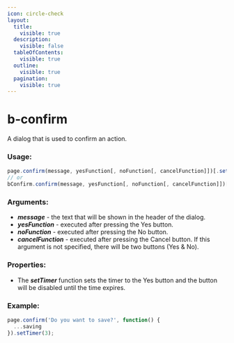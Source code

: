 ```yaml
---
icon: circle-check
layout:
  title:
    visible: true
  description:
    visible: false
  tableOfContents:
    visible: true
  outline:
    visible: true
  pagination:
    visible: true
---
```


# b-confirm

A dialog that is used to confirm an action.

### Usage:

```javascript
page.confirm(message, yesFunction[, noFunction[, cancelFunction]])[.setTimer(seconds)];
// or
bConfirm.confirm(message, yesFunction[, noFunction[, cancelFunction]])[.setTimer(seconds)];
```

### Arguments:

* _**message**_ - the text that will be shown in the header of the dialog.
* _**yesFunction**_ - executed after pressing the Yes button.
* _**noFunction**_ - executed after pressing the No button.
* _**cancelFunction**_ - executed after pressing the Cancel button. If this argument is not specified, there will be two buttons (Yes & No).

### Properties:

* The _**setTimer**_ function sets the timer to the Yes button and the button will be disabled until the time expires.

### Example:

```javascript
page.confirm('Do you want to save?', function() {
  ...saving
}).setTimer(3);
```
